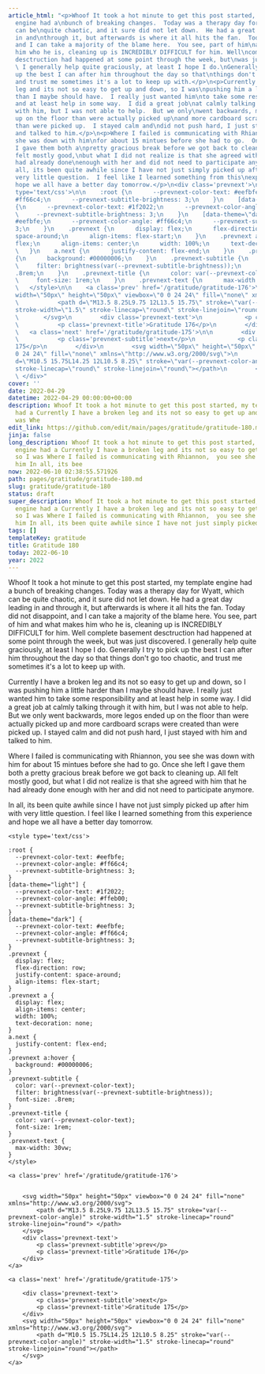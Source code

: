 ```yaml
---
article_html: "<p>Whoof It took a hot minute to get this post started, my template
  engine had a\nbunch of breaking changes.  Today was a therapy day for Wyatt, which
  can be\nquite chaotic, and it sure did not let down.  He had a great day leading
  in and\nthrough it, but afterwards is where it all hits the fan.  Today did not\ndisappoint,
  and I can take a majority of the blame here.  You see, part of him\nand what makes
  him who he is, cleaning up is INCREDIBLY DIFFICULT for him. Well\ncomplete basement
  desctruction had happened at some point through the week, but\nwas just discovered.
  \ I generally help quite graciously, at least I hope I do.\nGenerally I try to pick
  up the best I can after him throughout the day so that\nthings don't go too chaotic,
  and trust me sometimes it's a lot to keep up with.</p>\n<p>Currently I have a broken
  leg and its not so easy to get up and down, so I was\npushing him a little harder
  than I maybe should have.  I really just wanted him\nto take some responsibility
  and at least help in some way.  I did a great job\nat calmly talking through it
  with him, but I was not able to help.  But we only\nwent backwards, more legos ended
  up on the floor than were actually picked up\nand more cardboard scraps were created
  than were picked up.  I stayed calm and\ndid not push hard, I just stayed with him
  and talked to him.</p>\n<p>Where I failed is communicating with Rhiannon,  you see
  she was down with him\nfor about 15 mintues before she had to go.  Once she left
  I gave them both a\npretty gracious break before we got back to cleaning up.  All
  felt mostly good,\nbut what I did not realize is that she agreed with him that he
  had already done\nenough with her and did not need to participate anymore.</p>\n<p>In
  all, its been quite awhile since I have not just simply picked up after him\nwith
  very little question.  I feel like I learned something from this\nexperience and
  hope we all have a better day tomorrow.</p>\n<div class='prevnext'>\n\n    <style
  type='text/css'>\n\n    :root {\n      --prevnext-color-text: #eefbfe;\n      --prevnext-color-angle:
  #ff66c4;\n      --prevnext-subtitle-brightness: 3;\n    }\n    [data-theme=\"light\"]
  {\n      --prevnext-color-text: #1f2022;\n      --prevnext-color-angle: #ffeb00;\n
  \     --prevnext-subtitle-brightness: 3;\n    }\n    [data-theme=\"dark\"] {\n      --prevnext-color-text:
  #eefbfe;\n      --prevnext-color-angle: #ff66c4;\n      --prevnext-subtitle-brightness:
  3;\n    }\n    .prevnext {\n      display: flex;\n      flex-direction: row;\n      justify-content:
  space-around;\n      align-items: flex-start;\n    }\n    .prevnext a {\n      display:
  flex;\n      align-items: center;\n      width: 100%;\n      text-decoration: none;\n
  \   }\n    a.next {\n      justify-content: flex-end;\n    }\n    .prevnext a:hover
  {\n      background: #00000006;\n    }\n    .prevnext-subtitle {\n      color: var(--prevnext-color-text);\n
  \     filter: brightness(var(--prevnext-subtitle-brightness));\n      font-size:
  .8rem;\n    }\n    .prevnext-title {\n      color: var(--prevnext-color-text);\n
  \     font-size: 1rem;\n    }\n    .prevnext-text {\n      max-width: 30vw;\n    }\n
  \   </style>\n\n    <a class='prev' href='/gratitude/gratitude-176'>\n\n\n        <svg
  width=\"50px\" height=\"50px\" viewbox=\"0 0 24 24\" fill=\"none\" xmlns=\"http://www.w3.org/2000/svg\">\n
  \           <path d=\"M13.5 8.25L9.75 12L13.5 15.75\" stroke=\"var(--prevnext-color-angle)\"
  stroke-width=\"1.5\" stroke-linecap=\"round\" stroke-linejoin=\"round\"> </path>\n
  \       </svg>\n        <div class='prevnext-text'>\n            <p class='prevnext-subtitle'>prev</p>\n
  \           <p class='prevnext-title'>Gratitude 176</p>\n        </div>\n    </a>\n\n
  \   <a class='next' href='/gratitude/gratitude-175'>\n\n        <div class='prevnext-text'>\n
  \           <p class='prevnext-subtitle'>next</p>\n            <p class='prevnext-title'>Gratitude
  175</p>\n        </div>\n        <svg width=\"50px\" height=\"50px\" viewbox=\"0
  0 24 24\" fill=\"none\" xmlns=\"http://www.w3.org/2000/svg\">\n            <path
  d=\"M10.5 15.75L14.25 12L10.5 8.25\" stroke=\"var(--prevnext-color-angle)\" stroke-width=\"1.5\"
  stroke-linecap=\"round\" stroke-linejoin=\"round\"></path>\n        </svg>\n    </a>\n
  \ </div>"
cover: ''
date: 2022-04-29
datetime: 2022-04-29 00:00:00+00:00
description: Whoof It took a hot minute to get this post started, my template engine
  had a Currently I have a broken leg and its not so easy to get up and down, so I
  was Whe
edit_link: https://github.com/edit/main/pages/gratitude/gratitude-180.md
jinja: false
long_description: Whoof It took a hot minute to get this post started, my template
  engine had a Currently I have a broken leg and its not so easy to get up and down,
  so I was Where I failed is communicating with Rhiannon,  you see she was down with
  him In all, its bee
now: 2022-06-10 02:38:55.571926
path: pages/gratitude/gratitude-180.md
slug: gratitude/gratitude-180
status: draft
super_description: Whoof It took a hot minute to get this post started, my template
  engine had a Currently I have a broken leg and its not so easy to get up and down,
  so I was Where I failed is communicating with Rhiannon,  you see she was down with
  him In all, its been quite awhile since I have not just simply picked up after him
tags: []
templateKey: gratitude
title: Gratitude 180
today: 2022-06-10
year: 2022
---
```


Whoof It took a hot minute to get this post started, my template engine had a
bunch of breaking changes.  Today was a therapy day for Wyatt, which can be
quite chaotic, and it sure did not let down.  He had a great day leading in and
through it, but afterwards is where it all hits the fan.  Today did not
disappoint, and I can take a majority of the blame here.  You see, part of him
and what makes him who he is, cleaning up is INCREDIBLY DIFFICULT for him. Well
complete basement desctruction had happened at some point through the week, but
was just discovered.  I generally help quite graciously, at least I hope I do.
Generally I try to pick up the best I can after him throughout the day so that
things don't go too chaotic, and trust me sometimes it's a lot to keep up with.

Currently I have a broken leg and its not so easy to get up and down, so I was
pushing him a little harder than I maybe should have.  I really just wanted him
to take some responsibility and at least help in some way.  I did a great job
at calmly talking through it with him, but I was not able to help.  But we only
went backwards, more legos ended up on the floor than were actually picked up
and more cardboard scraps were created than were picked up.  I stayed calm and
did not push hard, I just stayed with him and talked to him.

Where I failed is communicating with Rhiannon,  you see she was down with him
for about 15 mintues before she had to go.  Once she left I gave them both a
pretty gracious break before we got back to cleaning up.  All felt mostly good,
but what I did not realize is that she agreed with him that he had already done
enough with her and did not need to participate anymore.

In all, its been quite awhile since I have not just simply picked up after him
with very little question.  I feel like I learned something from this
experience and hope we all have a better day tomorrow.
<div class='prevnext'>

    <style type='text/css'>

    :root {
      --prevnext-color-text: #eefbfe;
      --prevnext-color-angle: #ff66c4;
      --prevnext-subtitle-brightness: 3;
    }
    [data-theme="light"] {
      --prevnext-color-text: #1f2022;
      --prevnext-color-angle: #ffeb00;
      --prevnext-subtitle-brightness: 3;
    }
    [data-theme="dark"] {
      --prevnext-color-text: #eefbfe;
      --prevnext-color-angle: #ff66c4;
      --prevnext-subtitle-brightness: 3;
    }
    .prevnext {
      display: flex;
      flex-direction: row;
      justify-content: space-around;
      align-items: flex-start;
    }
    .prevnext a {
      display: flex;
      align-items: center;
      width: 100%;
      text-decoration: none;
    }
    a.next {
      justify-content: flex-end;
    }
    .prevnext a:hover {
      background: #00000006;
    }
    .prevnext-subtitle {
      color: var(--prevnext-color-text);
      filter: brightness(var(--prevnext-subtitle-brightness));
      font-size: .8rem;
    }
    .prevnext-title {
      color: var(--prevnext-color-text);
      font-size: 1rem;
    }
    .prevnext-text {
      max-width: 30vw;
    }
    </style>
    
    <a class='prev' href='/gratitude/gratitude-176'>
    

        <svg width="50px" height="50px" viewbox="0 0 24 24" fill="none" xmlns="http://www.w3.org/2000/svg">
            <path d="M13.5 8.25L9.75 12L13.5 15.75" stroke="var(--prevnext-color-angle)" stroke-width="1.5" stroke-linecap="round" stroke-linejoin="round"> </path>
        </svg>
        <div class='prevnext-text'>
            <p class='prevnext-subtitle'>prev</p>
            <p class='prevnext-title'>Gratitude 176</p>
        </div>
    </a>
    
    <a class='next' href='/gratitude/gratitude-175'>
    
        <div class='prevnext-text'>
            <p class='prevnext-subtitle'>next</p>
            <p class='prevnext-title'>Gratitude 175</p>
        </div>
        <svg width="50px" height="50px" viewbox="0 0 24 24" fill="none" xmlns="http://www.w3.org/2000/svg">
            <path d="M10.5 15.75L14.25 12L10.5 8.25" stroke="var(--prevnext-color-angle)" stroke-width="1.5" stroke-linecap="round" stroke-linejoin="round"></path>
        </svg>
    </a>
  </div>